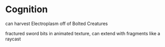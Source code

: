 # Cognition

<Weapon> can harvest Electroplasm off of Bolted Creatures

<Fractured Sword> fractured sword bits in animated texture, can extend with fragments like a raycast